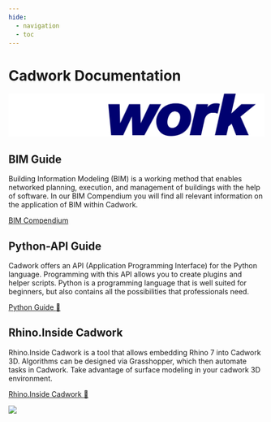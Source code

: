 ```yaml
---
hide:
  - navigation
  - toc
---
```


# Cadwork Documentation

![Referenced SVG](img/logo-cadwork-animated.svg "")

## BIM Guide

Building Information Modeling (BIM) is a working method that enables networked planning, execution, and management of buildings with the help of software. In our BIM Compendium you will find all relevant information on the application of BIM within Cadwork.

[BIM Compendium](https://docs.cadwork.com/projects/cwbim/en/latest/en/)<!-- {.button-63} -->

## Python-API Guide

Cadwork offers an API (Application Programming Interface) for the Python language. Programming with this API allows you to create plugins and helper scripts. Python is a programming language that is well suited for beginners, but also contains all the possibilities that professionals need.

[Python Guide :snake:](https://docs.cadwork.com/projects/cwapi3dpython)<!-- {.button-63} -->

## Rhino.Inside Cadwork

Rhino.Inside Cadwork is a tool that allows embedding Rhino 7 into Cadwork 3D. Algorithms can be designed via Grasshopper, which then automate tasks in Cadwork. Take advantage of surface modeling in your cadwork 3D environment.

[Rhino.Inside Cadwork :rhinoceros:](https://docs.cadwork.com/projects/cwrhino/en/latest/en/)<!-- {.button-63} -->


<noscript>
    <img src="https://analytics.cadwork.ca/ingress/e6b1702b-6224-4e93-94b7-9e4c2cd7ae06/pixel.gif">
</noscript>
<script defer src="https://analytics.cadwork.ca/ingress/e6b1702b-6224-4e93-94b7-9e4c2cd7ae06/script.js"></script>
